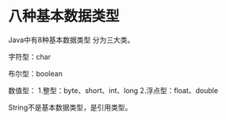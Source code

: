 # 八种基本数据类型
Java中有8种基本数据类型
分为三大类。

字符型：char

布尔型：boolean

数值型：
1.整型：byte、short、int、long 2.浮点型：float、double

String不是基本数据类型，是引用类型。